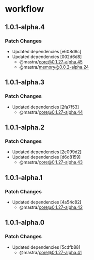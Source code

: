 # workflow

## 1.0.1-alpha.4

### Patch Changes

- Updated dependencies [e608d8c]
- Updated dependencies [002d6d8]
  - @mastra/core@0.1.27-alpha.45
  - @mastra/memory@0.0.2-alpha.24

## 1.0.1-alpha.3

### Patch Changes

- Updated dependencies [2fa7f53]
  - @mastra/core@0.1.27-alpha.44

## 1.0.1-alpha.2

### Patch Changes

- Updated dependencies [2e099d2]
- Updated dependencies [d6d8159]
  - @mastra/core@0.1.27-alpha.43

## 1.0.1-alpha.1

### Patch Changes

- Updated dependencies [4a54c82]
  - @mastra/core@0.1.27-alpha.42

## 1.0.1-alpha.0

### Patch Changes

- Updated dependencies [5cdfb88]
  - @mastra/core@0.1.27-alpha.41
